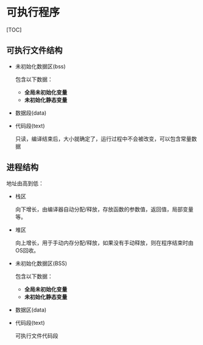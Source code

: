 # 可执行程序

[TOC]



## 可执行文件结构

- 未初始化数据区(bss)

  包含以下数据：

  - **全局未初始化变量**
  - **未初始化静态变量**

- 数据段(data)

- 代码段(text)

  只读，编译结束后，大小就确定了，运行过程中不会被改变，可以包含常量数据



## 进程结构

地址由高到低：

- 栈区

  向下增长，由编译器自动分配/释放，存放函数的参数值，返回值，局部变量等。

- 堆区

  向上增长，用于手动内存分配/释放，如果没有手动释放，则在程序结束时由OS回收。

- 未初始化数据区(BSS)

  包含以下数据：

  - **全局未初始化变量**
  - **未初始化静态变量**

- 数据区(data)

- 代码段(text)

  可执行文件代码段